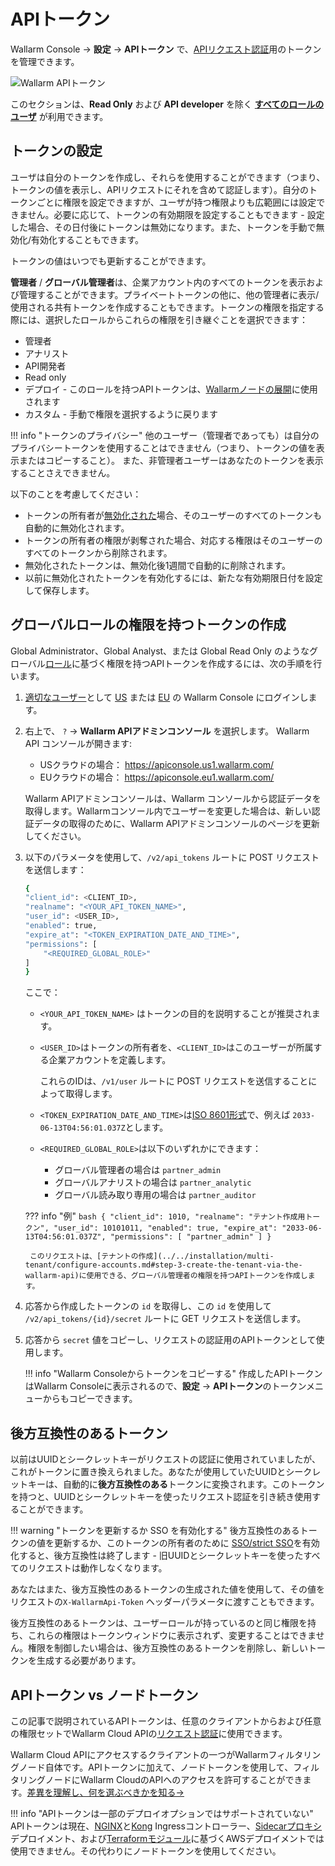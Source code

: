 [user-roles-article]:       ../../user-guides/settings/users.md#user-roles
[img-api-tokens-edit]:      ../../images/api-tokens-edit.png

# APIトークン

Wallarm Console → **設定** → **APIトークン** で、[APIリクエスト認証](../../api/overview.md)用のトークンを管理できます。

![Wallarm APIトークン][img-api-tokens-edit]

このセクションは、**Read Only** および **API developer** を除く **[すべてのロールのユーザ][user-roles-article]** が利用できます。

## トークンの設定

ユーザは自分のトークンを作成し、それらを使用することができます（つまり、トークンの値を表示し、APIリクエストにそれを含めて認証します）。自分のトークンごとに権限を設定できますが、ユーザが持つ権限よりも広範囲には設定できません。必要に応じて、トークンの有効期限を設定することもできます - 設定した場合、その日付後にトークンは無効になります。また、トークンを手動で無効化/有効化することもできます。

トークンの値はいつでも更新することができます。

**管理者** / **グローバル管理者**は、企業アカウント内のすべてのトークンを表示および管理することができます。プライベートトークンの他に、他の管理者に表示/使用される共有トークンを作成することもできます。トークンの権限を指定する際には、選択したロールからこれらの権限を引き継ぐことを選択できます：

* 管理者
* アナリスト
* API開発者
* Read only
* デプロイ - このロールを持つAPIトークンは、[Wallarmノードの展開](../../user-guides/nodes/nodes.md#creating-a-node)に使用されます
* カスタム - 手動で権限を選択するように戻ります

!!! info "トークンのプライバシー"
    他のユーザー（管理者であっても）は自分のプライバシートークンを使用することはできません（つまり、トークンの値を表示またはコピーすること）。
また、非管理者ユーザーはあなたのトークンを表示することさえできません。

以下のことを考慮してください：

* トークンの所有者が[無効化された](../../user-guides/settings/users.md#disabling-and-deleting-users)場合、そのユーザーのすべてのトークンも自動的に無効化されます。
* トークンの所有者の権限が剥奪された場合、対応する権限はそのユーザーのすべてのトークンから削除されます。
* 無効化されたトークンは、無効化後1週間で自動的に削除されます。
* 以前に無効化されたトークンを有効化するには、新たな有効期限日付を設定して保存します。

## グローバルロールの権限を持つトークンの作成

Global Administrator、Global Analyst、または Global Read Only のようなグローバル[ロール](../../user-guides/settings/users.md#user-roles)に基づく権限を持つAPIトークンを作成するには、次の手順を行います。

1. [適切なユーザー](#configuring-tokens)として [US](https://us1.my.wallarm.com/) または [EU](https://my.wallarm.com/) の Wallarm Console にログインします。
1. 右上で、 `?` → **Wallarm APIアドミンコンソール** を選択します。 Wallarm API コンソールが開きます:

    * USクラウドの場合： https://apiconsole.us1.wallarm.com/
    * EUクラウドの場合： https://apiconsole.eu1.wallarm.com/

    Wallarm APIアドミンコンソールは、Wallarm コンソールから認証データを取得します。Wallarmコンソール内でユーザーを変更した場合は、新しい認証データの取得のために、Wallarm APIアドミンコンソールのページを更新してください。

1. 以下のパラメータを使用して、`/v2/api_tokens` ルートに POST リクエストを送信します：

    ```bash
    {
    "client_id": <CLIENT_ID>,
    "realname": "<YOUR_API_TOKEN_NAME>",
    "user_id": <USER_ID>,
    "enabled": true,
    "expire_at": "<TOKEN_EXPIRATION_DATE_AND_TIME>",
    "permissions": [
        "<REQUIRED_GLOBAL_ROLE>"
    ]
    }
    ```

    ここで：

    * `<YOUR_API_TOKEN_NAME>` はトークンの目的を説明することが推奨されます。
    * `<USER_ID>`はトークンの所有者を、`<CLIENT_ID>`はこのユーザーが所属する企業アカウントを定義します。
    
        これらのIDは、`/v1/user` ルートに POST リクエストを送信することによって取得します。

    * `<TOKEN_EXPIRATION_DATE_AND_TIME>`は[ISO 8601形式](https://www.cl.cam.ac.uk/~mgk25/iso-time.html)で、例えば `2033-06-13T04:56:01.037Z`とします。
    * `<REQUIRED_GLOBAL_ROLE>`は以下のいずれかにできます：
        
        * グローバル管理者の場合は `partner_admin`
        * グローバルアナリストの場合は `partner_analytic`
        * グローバル読み取り専用の場合は `partner_auditor`

    ??? info "例"
        ```bash
        {
        "client_id": 1010,
        "realname": "テナント作成用トークン",
        "user_id": 10101011,
        "enabled": true,
        "expire_at": "2033-06-13T04:56:01.037Z",
        "permissions": [
            "partner_admin"
        ]
        }
        ```

        このリクエストは、[テナントの作成](../../installation/multi-tenant/configure-accounts.md#step-3-create-the-tenant-via-the-wallarm-api)に使用できる、グローバル管理者の権限を持つAPIトークンを作成します。

1. 応答から作成したトークンの `id` を取得し、この `id` を使用して `/v2/api_tokens/{id}/secret` ルートに GET リクエストを送信します。
1. 応答から `secret` 値をコピーし、リクエストの認証用のAPIトークンとして使用します。

    !!! info "Wallarm Consoleからトークンをコピーする"
         作成したAPIトークンはWallarm Consoleに表示されるので、**設定** → **APIトークン**のトークンメニューからもコピーできます。

## 後方互換性のあるトークン

以前はUUIDとシークレットキーがリクエストの認証に使用されていましたが、これがトークンに置き換えられました。あなたが使用していたUUIDとシークレットキーは、自動的に**後方互換性のある**トークンに変換されます。このトークンを持つと、UUIDとシークレットキーを使ったリクエスト認証を引き続き使用することができます。

!!! warning "トークンを更新するか SSO を有効化する"
    後方互換性のあるトークンの値を更新するか、このトークンの所有者のために [SSO/strict SSO](../../admin-en/configuration-guides/sso/employ-user-auth.md)を有効化すると、後方互換性は終了します - 旧UUIDとシークレットキーを使ったすべてのリクエストは動作しなくなります。

あなたはまた、後方互換性のあるトークンの生成された値を使用して、その値をリクエストの`X-WallarmApi-Token` ヘッダーパラメータに渡すこともできます。

後方互換性のあるトークンは、ユーザーロールが持っているのと同じ権限を持ち、これらの権限はトークンウィンドウに表示されず、変更することはできません。権限を制御したい場合は、後方互換性のあるトークンを削除し、新しいトークンを生成する必要があります。

## APIトークン vs ノードトークン

この記事で説明されているAPIトークンは、任意のクライアントからおよび任意の権限セットでWallarm Cloud APIの[リクエスト認証](../../api/overview.md)に使用できます。

Wallarm Cloud APIにアクセスするクライアントの一つがWallarmフィルタリングノード自体です。APIトークンに加えて、ノードトークンを使用して、フィルタリングノードにWallarm CloudのAPIへのアクセスを許可することができます。[差異を理解し、何を選ぶべきかを知る→](../../user-guides/nodes/nodes.md#api-and-node-tokens-for-node-creation)

!!! info "APIトークンは一部のデプロイオプションではサポートされていない"
    APIトークンは現在、[NGINX](../../admin-en/installation-kubernetes-en.md)と[Kong](../../installation/kubernetes/kong-ingress-controller/deployment.md) Ingressコントローラー、[Sidecarプロキシ](../../installation/kubernetes/sidecar-proxy/deployment.md)デプロイメント、および[Terraformモジュール](../../installation/cloud-platforms/aws/terraform-module/overview.md)に基づくAWSデプロイメントでは使用できません。その代わりにノードトークンを使用してください。